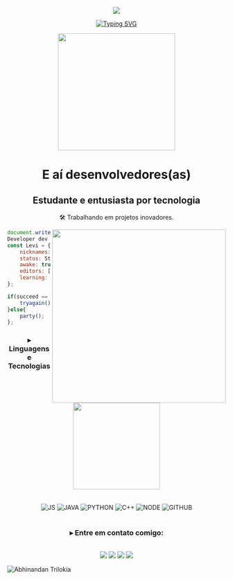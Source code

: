<p align="center">
  <img src="https://capsule-render.vercel.app/api?type=waving&color=gradient&height=90"/>
</p>

<div align="center">

[![Typing SVG](https://readme-typing-svg.herokuapp.com?color=%2336BCF7&size=23&duration=6000&center=true&lines=Bem-vindo!;Desenvolvedor;Ci%C3%AAncia+da+Computa%C3%A7%C3%A3o;Apaixonado+por+tecnologia;Admin%2FManager+Esports)](https://git.io/typing-svg)
</div>

<p align='center'>
<img src="https://media.giphy.com/media/QvpqTCiEcwtvx6wwJK/giphy.gif" width="270" height="270" frameBorder="0" class="giphy-embed" allowFullScreen></img></p>

<div>
  <h1 align="center">E aí desenvolvedores(as)</h1>
</div>

<!-- INFORMAÇÕES BÁSICAS -->

<div align="center">

## **Estudante e entusiasta por tecnologia**

🛠️ Trabalhando em projetos inovadores.

</div>

<img align='right' src="https://media.giphy.com/media/l0HlTy9x8FZo0XO1i/giphy.gif" width="400">

```js
document.write("Hello World");
Developer dev = new Developer(Levi Gurgel);
const Levi = {
    nicknames: "levs" | "gurjas",
    status: Student,
    awake: true
    editors: [VS Code, Eclipse, PyCharm],
    learning: [C++, Python, Assembly],
};

if(succeed == false){
    tryagain();
}else{
    party();
};
```
<!-- FIM DE INFORMAÇÕES BÁSICAS -->

<!-- LINGUAGENS E TECNOLOGIAS -->

 <div align="center">

 ### ▸ **Linguagens e Tecnologias**
 </div>

<p align='center'>
<img src="https://media.giphy.com/media/TEnXkcsHrP4YedChhA/giphy.gif" width="200" height="200" frameBorder="0" class="giphy-embed" allowFullScreen></img></p>
 
<div align="center" valign="top"><br> 
  <img align="center" alt="JS" src="https://img.shields.io/badge/JavaScript-323330?style=for-the-badge&logo=javascript&logoColor=F7DF1E">
  <img align="center" alt="JAVA" src="https://img.shields.io/badge/Java-323330?style=for-the-badge&logo=java&logoColor=white">
  <img align="center" alt="PYTHON"  src="https://img.shields.io/badge/Python-14354C?style=for-the-badge&logo=python&logoColor=white">
  <img align="center" alt="C++"  src="https://img.shields.io/badge/C%2B%2B-00599C?style=for-the-badge&logo=c%2B%2B&logoColor=white">
  <img align="center" alt="NODE" src="https://img.shields.io/badge/Node.js-43853D?style=for-the-badge&logo=node.js&logoColor=white">

  <img align="center" alt="GITHUB" src="https://img.shields.io/badge/GitHub-22272e?style=for-the-badge&logo=github&logoColor=white">
</div><br>
<!-- FIM DE LINGUAGENS E TECNOLOGIAS -->

<!-- CONTATO -->
<div align="center">
 
 ### ▸ **Entre em contato comigo:**
 </div>
<br>
<div align="center">
  <a href="https://www.instagram.com/levgurgel/" target="_blank"><img src="https://img.shields.io/badge/Instagram-E4405F?style=for-the-badge&logo=instagram&logoColor=white" target="_blank"></a>
  <a href="https://www.linkedin.com/in/levi-gurgel-85685b229/" target="_blank"><img src="https://img.shields.io/badge/LinkedIn-0077B5?style=for-the-badge&logo=linkedin&logoColor=white" target="_blank"></a>
  <a href = "mailto:leevigurgel@gmail.com"><img src="https://img.shields.io/badge/Gmail-D14836?style=for-the-badge&logo=gmail&logoColor=white" target="_blank"></a>
   <a href = "https://t.me/levigurgel"><img src="https://img.shields.io/badge/Telegram-2CA5E0?style=for-the-badge&logo=telegram&logoColor=white" target="_blank"></a>
  
  <br>
</div>
 <!-- FIM DE CONTATO -->

</p>

![Abhinandan Trilokia](https://raw.githubusercontent.com/Trilokia/Trilokia/379277808c61ef204768a61bbc5d25bc7798ccf1/bottom_header.svg)
<br>
</p>


